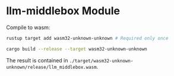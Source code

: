 # llm-middlebox Module

Compile to wasm:

```bash
rustup target add wasm32-unknown-unknown # Required only once

cargo build --release --target wasm32-unknown-unknown
```

The result is contained in `./target/wasm32-unknown-unknown/release/llm_middlebox.wasm`.

